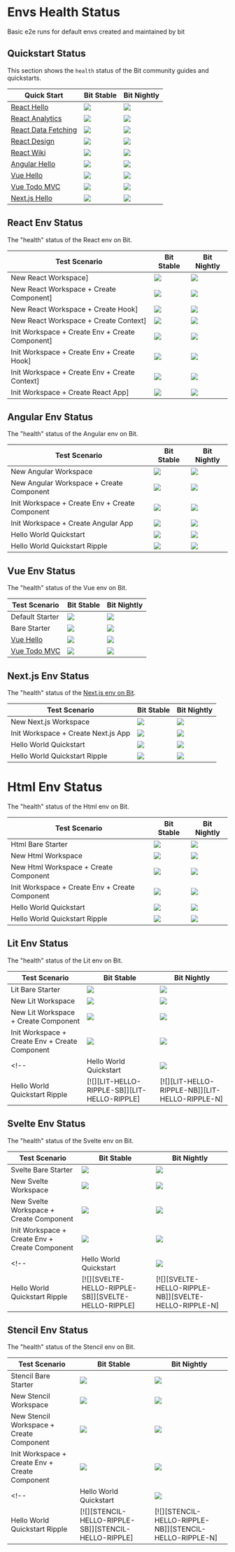 <!-- React -->
[REACT-QUICKSTART]: https://bit.dev/docs/quick-start/hello-world
[REACT-QUICKSTART-S]: https://github.com/teambit/envs-health-status/actions/workflows/react-quickstart-stable.yml
[REACT-QUICKSTART-SB]: https://github.com/teambit/envs-health-status/actions/workflows/react-quickstart-stable.yml/badge.svg
[REACT-QUICKSTART-N]: https://github.com/teambit/envs-health-status/actions/workflows/react-quickstart-nightly.yml
[REACT-QUICKSTART-NB]: https://github.com/teambit/envs-health-status/actions/workflows/react-quickstart-nightly.yml/badge.svg

[REACT-QUICKSTART-ANALYTICS]: https://bit.dev/docs/quick-start/analytics
[REACT-QUICKSTART-ANALYTICS-S]: https://github.com/teambit/envs-health-status/actions/workflows/react-quickstart-analytics-stable.yml
[REACT-QUICKSTART-ANALYTICS-SB]: https://github.com/teambit/envs-health-status/actions/workflows/react-quickstart-analytics-stable.yml/badge.svg
[REACT-QUICKSTART-ANALYTICS-N]: https://github.com/teambit/envs-health-status/actions/workflows/react-quickstart-analytics-nightly.yml
[REACT-QUICKSTART-ANALYTICS-NB]: https://github.com/teambit/envs-health-status/actions/workflows/react-quickstart-analytics-nightly.yml/badge.svg

[REACT-QUICKSTART-DATA-FETCHING]: https://bit.dev/docs/quick-start/wiki
[REACT-QUICKSTART-DATA-FETCHING-S]: https://github.com/teambit/envs-health-status/actions/workflows/react-quickstart-data-fetching-stable.yml
[REACT-QUICKSTART-DATA-FETCHING-SB]: https://github.com/teambit/envs-health-status/actions/workflows/react-quickstart-data-fetching-stable.yml/badge.svg
[REACT-QUICKSTART-DATA-FETCHING-N]: https://github.com/teambit/envs-health-status/actions/workflows/react-quickstart-data-fetching-nightly.yml
[REACT-QUICKSTART-DATA-FETCHING-NB]: https://github.com/teambit/envs-health-status/actions/workflows/react-quickstart-data-fetching-nightly.yml/badge.svg

[REACT-QUICKSTART-DESIGN]: https://bit.dev/docs/quick-start/design
[REACT-QUICKSTART-DESIGN-S]: https://github.com/teambit/envs-health-status/actions/workflows/react-quickstart-design-stable.yml
[REACT-QUICKSTART-DESIGN-SB]: https://github.com/teambit/envs-health-status/actions/workflows/react-quickstart-design-stable.yml/badge.svg
[REACT-QUICKSTART-DESIGN-N]: https://github.com/teambit/envs-health-status/actions/workflows/react-quickstart-design-nightly.yml
[REACT-QUICKSTART-DESIGN-NB]: https://github.com/teambit/envs-health-status/actions/workflows/react-quickstart-design-nightly.yml/badge.svg

[REACT-QUICKSTART-WIKI]: https://bit.dev/docs/quick-start/wiki
[REACT-QUICKSTART-WIKI-S]: https://github.com/teambit/envs-health-status/actions/workflows/react-quickstart-wiki-stable.yml
[REACT-QUICKSTART-WIKI-SB]: https://github.com/teambit/envs-health-status/actions/workflows/react-quickstart-wiki-stable.yml/badge.svg
[REACT-QUICKSTART-WIKI-N]: https://github.com/teambit/envs-health-status/actions/workflows/react-quickstart-wiki-nightly.yml
[REACT-QUICKSTART-WIKI-NB]: https://github.com/teambit/envs-health-status/actions/workflows/react-quickstart-wiki-nightly.yml/badge.svg

[REACT-CREATE-APP-S]: https://github.com/teambit/envs-health-status/actions/workflows/react-create-app-stable.yml
[REACT-CREATE-APP-SB]: https://github.com/teambit/envs-health-status/actions/workflows/react-create-app-stable.yml/badge.svg
[REACT-CREATE-APP-N]: https://github.com/teambit/envs-health-status/actions/workflows/react-create-app-nightly.yml
[REACT-CREATE-APP-NB]: https://github.com/teambit/envs-health-status/actions/workflows/react-create-app-nightly.yml/badge.svg

[REACT-CREATE-COMPONENT-S]: https://github.com/teambit/envs-health-status/actions/workflows/react-create-component-stable.yml
[REACT-CREATE-COMPONENT-SB]: https://github.com/teambit/envs-health-status/actions/workflows/react-create-component-stable.yml/badge.svg
[REACT-CREATE-COMPONENT-N]: https://github.com/teambit/envs-health-status/actions/workflows/react-create-component-nightly.yml
[REACT-CREATE-COMPONENT-NB]: https://github.com/teambit/envs-health-status/actions/workflows/react-create-component-nightly.yml/badge.svg

[REACT-CREATE-CONTEXT-S]: https://github.com/teambit/envs-health-status/actions/workflows/react-create-context-stable.yml
[REACT-CREATE-CONTEXT-SB]: https://github.com/teambit/envs-health-status/actions/workflows/react-create-context-stable.yml/badge.svg
[REACT-CREATE-CONTEXT-N]: https://github.com/teambit/envs-health-status/actions/workflows/react-create-context-nightly.yml
[REACT-CREATE-CONTEXT-NB]: https://github.com/teambit/envs-health-status/actions/workflows/react-create-context-nightly.yml/badge.svg

[REACT-CREATE-ENV-COMPONENT-S]: https://github.com/teambit/envs-health-status/actions/workflows/react-create-env-component-stable.yml
[REACT-CREATE-ENV-COMPONENT-SB]: https://github.com/teambit/envs-health-status/actions/workflows/react-create-env-component-stable.yml/badge.svg
[REACT-CREATE-ENV-COMPONENT-N]: https://github.com/teambit/envs-health-status/actions/workflows/react-create-env-component-nightly.yml
[REACT-CREATE-ENV-COMPONENT-NB]: https://github.com/teambit/envs-health-status/actions/workflows/react-create-env-component-nightly.yml/badge.svg

[REACT-CREATE-ENV-CONTEXT-S]: https://github.com/teambit/envs-health-status/actions/workflows/react-create-env-context-stable.yml
[REACT-CREATE-ENV-CONTEXT-SB]: https://github.com/teambit/envs-health-status/actions/workflows/react-create-env-context-stable.yml/badge.svg
[REACT-CREATE-ENV-CONTEXT-N]: https://github.com/teambit/envs-health-status/actions/workflows/react-create-env-context-nightly.yml
[REACT-CREATE-ENV-CONTEXT-NB]: https://github.com/teambit/envs-health-status/actions/workflows/react-create-env-context-nightly.yml/badge.svg

[REACT-CREATE-ENV-HOOK-S]: https://github.com/teambit/envs-health-status/actions/workflows/react-create-env-hook-stable.yml
[REACT-CREATE-ENV-HOOK-SB]: https://github.com/teambit/envs-health-status/actions/workflows/react-create-env-hook-stable.yml/badge.svg
[REACT-CREATE-ENV-HOOK-N]: https://github.com/teambit/envs-health-status/actions/workflows/react-create-env-hook-nightly.yml
[REACT-CREATE-ENV-HOOK-NB]: https://github.com/teambit/envs-health-status/actions/workflows/react-create-env-hook-nightly.yml/badge.svg

[REACT-CREATE-HOOK-S]: https://github.com/teambit/envs-health-status/actions/workflows/react-create-hook-stable.yml
[REACT-CREATE-HOOK-SB]: https://github.com/teambit/envs-health-status/actions/workflows/react-create-hook-stable.yml/badge.svg
[REACT-CREATE-HOOK-N]: https://github.com/teambit/envs-health-status/actions/workflows/react-create-hook-nightly.yml
[REACT-CREATE-HOOK-NB]: https://github.com/teambit/envs-health-status/actions/workflows/react-create-hook-nightly.yml/badge.svg

[REACT-CREATE-WORKSPACE-S]: https://github.com/teambit/envs-health-status/actions/workflows/react-create-workspace-stable.yml
[REACT-CREATE-WORKSPACE-SB]: https://github.com/teambit/envs-health-status/actions/workflows/react-create-workspace-stable.yml/badge.svg
[REACT-CREATE-WORKSPACE-N]: https://github.com/teambit/envs-health-status/actions/workflows/react-create-workspace-nightly.yml
[REACT-CREATE-WORKSPACE-NB]: https://github.com/teambit/envs-health-status/actions/workflows/react-create-workspace-nightly.yml/badge.svg


<!-- Angular -->
[ANGULAR-QUICKSTART]: https://bit.dev/docs/quick-start/hello-world-angular
[ANGULAR-QUICKSTART-S]: https://github.com/teambit/envs-health-status/actions/workflows/angular-quickstart-stable.yml
[ANGULAR-QUICKSTART-SB]: https://github.com/teambit/envs-health-status/actions/workflows/angular-quickstart-stable.yml/badge.svg
[ANGULAR-QUICKSTART-N]: https://github.com/teambit/envs-health-status/actions/workflows/angular-quickstart-nightly.yml
[ANGULAR-QUICKSTART-NB]: https://github.com/teambit/envs-health-status/actions/workflows/angular-quickstart-nightly.yml/badge.svg

[ANGULAR-CREATE-WORKSPACE-S]: https://github.com/teambit/envs-health-status/actions/workflows/angular-create-workspace-stable.yml
[ANGULAR-CREATE-WORKSPACE-SB]: https://github.com/teambit/envs-health-status/actions/workflows/angular-create-workspace-stable.yml/badge.svg
[ANGULAR-CREATE-WORKSPACE-N]: https://github.com/teambit/envs-health-status/actions/workflows/angular-create-workspace-nightly.yml
[ANGULAR-CREATE-WORKSPACE-NB]: https://github.com/teambit/envs-health-status/actions/workflows/angular-create-workspace-nightly.yml/badge.svg

[ANGULAR-CREATE-COMPONENT-S]: https://github.com/teambit/envs-health-status/actions/workflows/angular-create-component-stable.yml
[ANGULAR-CREATE-COMPONENT-SB]: https://github.com/teambit/envs-health-status/actions/workflows/angular-create-component-stable.yml/badge.svg
[ANGULAR-CREATE-COMPONENT-N]: https://github.com/teambit/envs-health-status/actions/workflows/angular-create-component-nightly.yml
[ANGULAR-CREATE-COMPONENT-NB]: https://github.com/teambit/envs-health-status/actions/workflows/angular-create-component-nightly.yml/badge.svg

[ANGULAR-CREATE-ENV-COMPONENT-S]: https://github.com/teambit/envs-health-status/actions/workflows/angular-create-env-component-stable.yml
[ANGULAR-CREATE-ENV-COMPONENT-SB]: https://github.com/teambit/envs-health-status/actions/workflows/angular-create-env-component-stable.yml/badge.svg
[ANGULAR-CREATE-ENV-COMPONENT-N]: https://github.com/teambit/envs-health-status/actions/workflows/angular-create-env-component-nightly.yml
[ANGULAR-CREATE-ENV-COMPONENT-NB]: https://github.com/teambit/envs-health-status/actions/workflows/angular-create-env-component-nightly.yml/badge.svg

[ANGULAR-CREATE-APP-S]: https://github.com/teambit/envs-health-status/actions/workflows/angular-create-app-stable.yml
[ANGULAR-CREATE-APP-SB]: https://github.com/teambit/envs-health-status/actions/workflows/angular-create-app-stable.yml/badge.svg
[ANGULAR-CREATE-APP-N]: https://github.com/teambit/envs-health-status/actions/workflows/angular-create-app-nightly.yml
[ANGULAR-CREATE-APP-NB]: https://github.com/teambit/envs-health-status/actions/workflows/angular-create-app-nightly.yml/badge.svg

[ANGULAR-QUICKSTART-RIPPLE-S]: https://github.com/teambit/envs-health-status/actions/workflows/angular-quickstart-ripple-stable.yml
[ANGULAR-QUICKSTART-RIPPLE-SB]: https://github.com/teambit/envs-health-status/actions/workflows/angular-quickstart-ripple-stable.yml/badge.svg
[ANGULAR-QUICKSTART-RIPPLE-N]: https://github.com/teambit/envs-health-status/actions/workflows/angular-quickstart-ripple-nightly.yml
[ANGULAR-QUICKSTART-RIPPLE-NB]: https://github.com/teambit/envs-health-status/actions/workflows/angular-quickstart-ripple-nightly.yml/badge.svg


<!-- Vue -->
[VUE-QUICKSTART]: https://bit.dev/docs/quick-start/hello-world-vue
[VUE-QUICKSTART-S]: https://github.com/teambit/envs-health-status/actions/workflows/vue-quickstart-stable.yml
[VUE-QUICKSTART-SB]: https://github.com/teambit/envs-health-status/actions/workflows/vue-quickstart-stable.yml/badge.svg
[VUE-QUICKSTART-N]: https://github.com/teambit/envs-health-status/actions/workflows/vue-quickstart-nightly.yml
[VUE-QUICKSTART-NB]: https://github.com/teambit/envs-health-status/actions/workflows/vue-quickstart-nightly.yml/badge.svg

[VUE-QUICKSTART-TODO-MVC]: https://bit.dev/docs/quick-start/todomvc
[VUE-QUICKSTART-TODO-MVC-S]: https://github.com/teambit/envs-health-status/actions/workflows/vue-quickstart-todo-mvc-stable.yml
[VUE-QUICKSTART-TODO-MVC-SB]: https://github.com/teambit/envs-health-status/actions/workflows/vue-quickstart-todo-mvc-stable.yml/badge.svg
[VUE-QUICKSTART-TODO-MVC-N]: https://github.com/teambit/envs-health-status/actions/workflows/vue-quickstart-todo-mvc-nightly.yml
[VUE-QUICKSTART-TODO-MVC-NB]: https://github.com/teambit/envs-health-status/actions/workflows/vue-quickstart-todo-mvc-nightly.yml/badge.svg

[VUE-DEFAULT-STARTER-S]: https://github.com/teambit/envs-health-status/actions/workflows/vue-default-starter-stable.yml
[VUE-DEFAULT-STARTER-SB]: https://github.com/teambit/envs-health-status/actions/workflows/vue-default-starter-stable.yml/badge.svg
[VUE-DEFAULT-STARTER-N]: https://github.com/teambit/envs-health-status/actions/workflows/vue-default-starter-nightly.yml
[VUE-DEFAULT-STARTER-NB]: https://github.com/teambit/envs-health-status/actions/workflows/vue-default-starter-nightly.yml/badge.svg

[VUE-BARE-STARTER-S]: https://github.com/teambit/envs-health-status/actions/workflows/vue-bare-starter-stable.yml
[VUE-BARE-STARTER-SB]: https://github.com/teambit/envs-health-status/actions/workflows/vue-bare-starter-stable.yml/badge.svg
[VUE-BARE-STARTER-N]: https://github.com/teambit/envs-health-status/actions/workflows/vue-bare-starter-nightly.yml
[VUE-BARE-STARTER-NB]: https://github.com/teambit/envs-health-status/actions/workflows/vue-bare-starter-nightly.yml/badge.svg


<!-- HTML -->
[HTML-BARE-STARTER]: https://github.com/teambit/envs-health-status/actions/workflows/html-bare-starter-stable.yml
[HTML-BARE-STARTER-SB]: https://github.com/teambit/envs-health-status/actions/workflows/html-bare-starter-stable.yml/badge.svg
[HTML-BARE-STARTER-N]: https://github.com/teambit/envs-health-status/actions/workflows/html-bare-starter-nightly.yml
[HTML-BARE-STARTER-NB]: https://github.com/teambit/envs-health-status/actions/workflows/html-bare-starter-nightly.yml/badge.svg

[HTML-NEW-WORKSPACE]: https://github.com/teambit/envs-health-status/actions/workflows/html-create-workspace-stable.yml
[HTML-NEW-WORKSPACE-SB]: https://github.com/teambit/envs-health-status/actions/workflows/html-create-workspace-stable.yml/badge.svg
[HTML-NEW-WORKSPACE-N]: https://github.com/teambit/envs-health-status/actions/workflows/html-create-workspace-nightly.yml
[HTML-NEW-WORKSPACE-NB]: https://github.com/teambit/envs-health-status/actions/workflows/html-create-workspace-nightly.yml/badge.svg

[HTML-NEW-COMPONENT]: https://github.com/teambit/envs-health-status/actions/workflows/html-create-component-stable.yml
[HTML-NEW-COMPONENT-SB]: https://github.com/teambit/envs-health-status/actions/workflows/html-create-component-stable.yml/badge.svg
[HTML-NEW-COMPONENT-N]: https://github.com/teambit/envs-health-status/actions/workflows/html-create-component-nightly.yml
[HTML-NEW-COMPONENT-NB]: https://github.com/teambit/envs-health-status/actions/workflows/html-create-component-nightly.yml/badge.svg

[HTML-CREATE-ENV-COMP]: https://github.com/teambit/envs-health-status/actions/workflows/html-create-env-component-stable.yml
[HTML-CREATE-ENV-COMP-SB]: https://github.com/teambit/envs-health-status/actions/workflows/html-create-env-component-stable.yml/badge.svg
[HTML-CREATE-ENV-COMP-N]: https://github.com/teambit/envs-health-status/actions/workflows/html-create-env-component-nightly.yml
[HTML-CREATE-ENV-COMP-NB]: https://github.com/teambit/envs-health-status/actions/workflows/html-create-env-component-nightly.yml/badge.svg

[HTML-HELLO]: https://github.com/teambit/envs-health-status/actions/workflows/html-hello-world-quickstart-stable.yml
[HTML-HELLO-SB]: https://github.com/teambit/envs-health-status/actions/workflows/html-hello-world-quickstart-stable.yml/badge.svg
[HTML-HELLO-N]: https://github.com/teambit/envs-health-status/actions/workflows/html-hello-world-quickstart-nightly.yml
[HTML-HELLO-NB]: https://github.com/teambit/envs-health-status/actions/workflows/html-hello-world-quickstart-nightly.yml/badge.svg

[HTML-HELLO-RIPPLE]: https://github.com/teambit/envs-health-status/actions/workflows/html-hello-world-quickstart-ripple-stable.yml
[HTML-HELLO-RIPPLE-SB]: https://github.com/teambit/envs-health-status/actions/workflows/html-hello-world-quickstart-ripple-stable.yml/badge.svg
[HTML-HELLO-RIPPLE-N]: https://github.com/teambit/envs-health-status/actions/workflows/html-hello-world-quickstart-ripple-nightly.yml
[HTML-HELLO-RIPPLE-NB]: https://github.com/teambit/envs-health-status/actions/workflows/html-hello-world-quickstart-ripple-nightly.yml/badge.svg


<!-- Lit -->
[LIT-BARE-STARTER]: https://github.com/teambit/envs-health-status/actions/workflows/lit-bare-starter-stable.yml
[LIT-BARE-STARTER-SB]: https://github.com/teambit/envs-health-status/actions/workflows/lit-bare-starter-stable.yml/badge.svg
[LIT-BARE-STARTER-N]: https://github.com/teambit/envs-health-status/actions/workflows/lit-bare-starter-nightly.yml
[LIT-BARE-STARTER-NB]: https://github.com/teambit/envs-health-status/actions/workflows/lit-bare-starter-nightly.yml/badge.svg

[LIT-NEW-WORKSPACE]: https://github.com/teambit/envs-health-status/actions/workflows/lit-create-workspace-stable.yml
[LIT-NEW-WORKSPACE-SB]: https://github.com/teambit/envs-health-status/actions/workflows/lit-create-workspace-stable.yml/badge.svg
[LIT-NEW-WORKSPACE-N]: https://github.com/teambit/envs-health-status/actions/workflows/lit-create-workspace-nightly.yml
[LIT-NEW-WORKSPACE-NB]: https://github.com/teambit/envs-health-status/actions/workflows/lit-create-workspace-nightly.yml/badge.svg

[LIT-NEW-COMPONENT]: https://github.com/teambit/envs-health-status/actions/workflows/lit-create-component-stable.yml
[LIT-NEW-COMPONENT-SB]: https://github.com/teambit/envs-health-status/actions/workflows/lit-create-component-stable.yml/badge.svg
[LIT-NEW-COMPONENT-N]: https://github.com/teambit/envs-health-status/actions/workflows/lit-create-component-nightly.yml
[LIT-NEW-COMPONENT-NB]: https://github.com/teambit/envs-health-status/actions/workflows/lit-create-component-nightly.yml/badge.svg

[LIT-CREATE-ENV-COMP]: https://github.com/teambit/envs-health-status/actions/workflows/lit-create-env-component-stable.yml
[LIT-CREATE-ENV-COMP-SB]: https://github.com/teambit/envs-health-status/actions/workflows/lit-create-env-component-stable.yml/badge.svg
[LIT-CREATE-ENV-COMP-N]: https://github.com/teambit/envs-health-status/actions/workflows/lit-create-env-component-nightly.yml
[LIT-CREATE-ENV-COMP-NB]: https://github.com/teambit/envs-health-status/actions/workflows/lit-create-env-component-nightly.yml/badge.svg

[LIT-HELLO]: https://github.com/teambit/envs-health-status/actions/workflows/lit-hello-world-quickstart-stable.yml
[LIT-HELLO-SB]: https://github.com/teambit/envs-health-status/actions/workflows/lit-hello-world-quickstart-stable.yml/badge.svg
[LIT-HELLO-N]: https://github.com/teambit/envs-health-status/actions/workflows/lit-hello-world-quickstart-nightly.yml
[LIT-HELLO-NB]: https://github.com/teambit/envs-health-status/actions/workflows/lit-hello-world-quickstart-nightly.yml/badge.svg
<!-- 
[LIT-HELLO-RIPPLE]: https://github.com/teambit/envs-health-status/actions/workflows/lit-hello-world-quickstart-ripple-stable.yml
[LIT-HELLO-RIPPLE-SB]: https://github.com/teambit/envs-health-status/actions/workflows/lit-hello-world-quickstart-ripple-stable.yml/badge.svg
[LIT-HELLO-RIPPLE-N]: https://github.com/teambit/envs-health-status/actions/workflows/lit-hello-world-quickstart-ripple-nightly.yml
[LIT-HELLO-RIPPLE-NB]: https://github.com/teambit/envs-health-status/actions/workflows/lit-hello-world-quickstart-ripple-nightly.yml/badge.svg -->

<!-- Next.js -->
[NEXTJS-QUICKSTART]: https://bit.dev/docs/quick-start/hello-world-nextjs
[NEXTJS-QUICKSTART-S]: https://github.com/teambit/envs-health-status/actions/workflows/nextjs-quickstart-stable.yml
[NEXTJS-QUICKSTART-SB]: https://github.com/teambit/envs-health-status/actions/workflows/nextjs-quickstart-stable.yml/badge.svg
[NEXTJS-QUICKSTART-N]: https://github.com/teambit/envs-health-status/actions/workflows/nextjs-quickstart-nightly.yml
[NEXTJS-QUICKSTART-NB]: https://github.com/teambit/envs-health-status/actions/workflows/nextjs-quickstart-nightly.yml/badge.svg
[NEXTJS-QUICKSTART-RIPPLE-S]: https://github.com/teambit/envs-health-status/actions/workflows/nextjs-quickstart-ripple-stable.yml
[NEXTJS-QUICKSTART-RIPPLE-SB]: https://github.com/teambit/envs-health-status/actions/workflows/nextjs-quickstart-ripple-stable.yml/badge.svg
[NEXTJS-QUICKSTART-RIPPLE-N]: https://github.com/teambit/envs-health-status/actions/workflows/nextjs-quickstart-ripple-nightly.yml
[NEXTJS-QUICKSTART-RIPPLE-NB]: https://github.com/teambit/envs-health-status/actions/workflows/nextjs-quickstart-ripple-nightly.yml/badge.svg

[NEXTJS-CREATE-WORKSPACE-S]: https://github.com/teambit/envs-health-status/actions/workflows/nextjs-create-workspace-stable.yml
[NEXTJS-CREATE-WORKSPACE-SB]: https://github.com/teambit/envs-health-status/actions/workflows/nextjs-create-workspace-stable.yml/badge.svg
[NEXTJS-CREATE-WORKSPACE-N]: https://github.com/teambit/envs-health-status/actions/workflows/nextjs-create-workspace-nightly.yml
[NEXTJS-CREATE-WORKSPACE-NB]: https://github.com/teambit/envs-health-status/actions/workflows/nextjs-create-workspace-nightly.yml/badge.svg

[NEXTJS-CREATE-APP-S]: https://github.com/teambit/envs-health-status/actions/workflows/nextjs-create-app-stable.yml
[NEXTJS-CREATE-APP-SB]: https://github.com/teambit/envs-health-status/actions/workflows/nextjs-create-app-stable.yml/badge.svg
[NEXTJS-CREATE-APP-N]: https://github.com/teambit/envs-health-status/actions/workflows/nextjs-create-app-nightly.yml
[NEXTJS-CREATE-APP-NB]: https://github.com/teambit/envs-health-status/actions/workflows/nextjs-create-app-nightly.yml/badge.svg

<!-- Svelte -->
[SVELTE-BARE-STARTER]: https://github.com/teambit/envs-health-status/actions/workflows/svelte-bare-starter-stable.yml
[SVELTE-BARE-STARTER-SB]: https://github.com/teambit/envs-health-status/actions/workflows/svelte-bare-starter-stable.yml/badge.svg
[SVELTE-BARE-STARTER-N]: https://github.com/teambit/envs-health-status/actions/workflows/svelte-bare-starter-nightly.yml
[SVELTE-BARE-STARTER-NB]: https://github.com/teambit/envs-health-status/actions/workflows/svelte-bare-starter-nightly.yml/badge.svg

[SVELTE-NEW-WORKSPACE]: https://github.com/teambit/envs-health-status/actions/workflows/svelte-create-workspace-stable.yml
[SVELTE-NEW-WORKSPACE-SB]: https://github.com/teambit/envs-health-status/actions/workflows/svelte-create-workspace-stable.yml/badge.svg
[SVELTE-NEW-WORKSPACE-N]: https://github.com/teambit/envs-health-status/actions/workflows/svelte-create-workspace-nightly.yml
[SVELTE-NEW-WORKSPACE-NB]: https://github.com/teambit/envs-health-status/actions/workflows/svelte-create-workspace-nightly.yml/badge.svg

[SVELTE-NEW-COMPONENT]: https://github.com/teambit/envs-health-status/actions/workflows/svelte-create-component-stable.yml
[SVELTE-NEW-COMPONENT-SB]: https://github.com/teambit/envs-health-status/actions/workflows/svelte-create-component-stable.yml/badge.svg
[SVELTE-NEW-COMPONENT-N]: https://github.com/teambit/envs-health-status/actions/workflows/svelte-create-component-nightly.yml
[SVELTE-NEW-COMPONENT-NB]: https://github.com/teambit/envs-health-status/actions/workflows/svelte-create-component-nightly.yml/badge.svg

[SVELTE-CREATE-ENV-COMP]: https://github.com/teambit/envs-health-status/actions/workflows/svelte-create-env-component-stable.yml
[SVELTE-CREATE-ENV-COMP-SB]: https://github.com/teambit/envs-health-status/actions/workflows/svelte-create-env-component-stable.yml/badge.svg
[SVELTE-CREATE-ENV-COMP-N]: https://github.com/teambit/envs-health-status/actions/workflows/svelte-create-env-component-nightly.yml
[SVELTE-CREATE-ENV-COMP-NB]: https://github.com/teambit/envs-health-status/actions/workflows/svelte-create-env-component-nightly.yml/badge.svg

[SVELTE-HELLO]: https://github.com/teambit/envs-health-status/actions/workflows/svelte-hello-world-quickstart-stable.yml
[SVELTE-HELLO-SB]: https://github.com/teambit/envs-health-status/actions/workflows/svelte-hello-world-quickstart-stable.yml/badge.svg
[SVELTE-HELLO-N]: https://github.com/teambit/envs-health-status/actions/workflows/svelte-hello-world-quickstart-nightly.yml
[SVELTE-HELLO-NB]: https://github.com/teambit/envs-health-status/actions/workflows/svelte-hello-world-quickstart-nightly.yml/badge.svg

<!-- Stencil -->
[STENCIL-BARE-STARTER]: https://github.com/teambit/envs-health-status/actions/workflows/stencil-bare-starter-stable.yml
[STENCIL-BARE-STARTER-SB]: https://github.com/teambit/envs-health-status/actions/workflows/stencil-bare-starter-stable.yml/badge.svg
[STENCIL-BARE-STARTER-N]: https://github.com/teambit/envs-health-status/actions/workflows/stencil-bare-starter-nightly.yml
[STENCIL-BARE-STARTER-NB]: https://github.com/teambit/envs-health-status/actions/workflows/stencil-bare-starter-nightly.yml/badge.svg

[STENCIL-NEW-WORKSPACE]: https://github.com/teambit/envs-health-status/actions/workflows/stencil-create-workspace-stable.yml
[STENCIL-NEW-WORKSPACE-SB]: https://github.com/teambit/envs-health-status/actions/workflows/stencil-create-workspace-stable.yml/badge.svg
[STENCIL-NEW-WORKSPACE-N]: https://github.com/teambit/envs-health-status/actions/workflows/stencil-create-workspace-nightly.yml
[STENCIL-NEW-WORKSPACE-NB]: https://github.com/teambit/envs-health-status/actions/workflows/stencil-create-workspace-nightly.yml/badge.svg

[STENCIL-NEW-COMPONENT]: https://github.com/teambit/envs-health-status/actions/workflows/stencil-create-component-stable.yml
[STENCIL-NEW-COMPONENT-SB]: https://github.com/teambit/envs-health-status/actions/workflows/stencil-create-component-stable.yml/badge.svg
[STENCIL-NEW-COMPONENT-N]: https://github.com/teambit/envs-health-status/actions/workflows/stencil-create-component-nightly.yml
[STENCIL-NEW-COMPONENT-NB]: https://github.com/teambit/envs-health-status/actions/workflows/stencil-create-component-nightly.yml/badge.svg

[STENCIL-CREATE-ENV-COMP]: https://github.com/teambit/envs-health-status/actions/workflows/stencil-create-env-component-stable.yml
[STENCIL-CREATE-ENV-COMP-SB]: https://github.com/teambit/envs-health-status/actions/workflows/stencil-create-env-component-stable.yml/badge.svg
[STENCIL-CREATE-ENV-COMP-N]: https://github.com/teambit/envs-health-status/actions/workflows/stencil-create-env-component-nightly.yml
[STENCIL-CREATE-ENV-COMP-NB]: https://github.com/teambit/envs-health-status/actions/workflows/stencil-create-env-component-nightly.yml/badge.svg

[STENCIL-HELLO]: https://github.com/teambit/envs-health-status/actions/workflows/stencil-hello-world-quickstart-stable.yml
[STENCIL-HELLO-SB]: https://github.com/teambit/envs-health-status/actions/workflows/stencil-hello-world-quickstart-stable.yml/badge.svg
[STENCIL-HELLO-N]: https://github.com/teambit/envs-health-status/actions/workflows/stencil-hello-world-quickstart-nightly.yml
[STENCIL-HELLO-NB]: https://github.com/teambit/envs-health-status/actions/workflows/stencil-hello-world-quickstart-nightly.yml/badge.svg

# Envs Health Status
Basic e2e runs for default envs created and maintained by bit

## Quickstart Status
This section shows the `health` status of the Bit community guides and quickstarts.

|Quick Start|Bit Stable|Bit Nightly|
|--------------|---------|---------| 
|[React Hello][REACT-QUICKSTART] | [![][REACT-QUICKSTART-SB]][REACT-QUICKSTART-S] | [![][REACT-QUICKSTART-NB]][REACT-QUICKSTART-N] |
|[React Analytics][REACT-QUICKSTART-ANALYTICS] | [![][REACT-QUICKSTART-ANALYTICS-SB]][REACT-QUICKSTART-ANALYTICS-S] | [![][REACT-QUICKSTART-ANALYTICS-NB]][REACT-QUICKSTART-ANALYTICS-N] |
|[React Data Fetching][REACT-QUICKSTART-DATA-FETCHING] | [![][REACT-QUICKSTART-DATA-FETCHING-SB]][REACT-QUICKSTART-DATA-FETCHING-S] | [![][REACT-QUICKSTART-DATA-FETCHING-NB]][REACT-QUICKSTART-DATA-FETCHING-N] |
|[React Design][REACT-QUICKSTART-DESIGN] | [![][REACT-QUICKSTART-DESIGN-SB]][REACT-QUICKSTART-DESIGN-S] | [![][REACT-QUICKSTART-ANALYTICS-NB]][REACT-QUICKSTART-DESIGN-N] |
|[React Wiki][REACT-QUICKSTART-WIKI] | [![][REACT-QUICKSTART-WIKI-SB]][REACT-QUICKSTART-WIKI-S] | [![][REACT-QUICKSTART-WIKI-NB]][REACT-QUICKSTART-WIKI-N] |
|[Angular Hello][ANGULAR-QUICKSTART] | [![][ANGULAR-QUICKSTART-SB]][ANGULAR-QUICKSTART-S] | [![][ANGULAR-QUICKSTART-NB]][ANGULAR-QUICKSTART-N] |
|[Vue Hello][VUE-QUICKSTART] | [![][VUE-QUICKSTART-SB]][VUE-QUICKSTART-S] | [![][VUE-QUICKSTART-NB]][VUE-QUICKSTART-N] |
|[Vue Todo MVC][VUE-QUICKSTART-TODO-MVC] | [![][VUE-QUICKSTART-TODO-MVC-SB]][VUE-QUICKSTART-TODO-MVC-S] | [![][VUE-QUICKSTART-TODO-MVC-NB]][VUE-QUICKSTART-TODO-MVC-N] |
|[Next.js Hello][NEXTJS-QUICKSTART] | [![][NEXTJS-QUICKSTART-SB]][NEXTJS-QUICKSTART-S] | [![][NEXTJS-QUICKSTART-NB]][NEXTJS-QUICKSTART-N] |

## React Env Status
The "health" status of the React env on Bit.

|Test Scenario|Bit Stable|Bit Nightly|
|--------------|---------|-----------| 
|New React Workspace] | [![][REACT-CREATE-WORKSPACE-SB]][REACT-CREATE-WORKSPACE-S] | [![][REACT-CREATE-WORKSPACE-NB]][REACT-CREATE-WORKSPACE-N] |
|New React Workspace + Create Component] | [![][REACT-CREATE-COMPONENT-SB]][REACT-CREATE-APP-S] | [![][REACT-CREATE-COMPONENT-NB]][REACT-CREATE-COMPONENT-N] |
|New React Workspace + Create Hook] | [![][REACT-CREATE-HOOK-SB]][REACT-CREATE-HOOK-S] | [![][REACT-CREATE-HOOK-NB]][REACT-CREATE-HOOK-N] |
|New React Workspace + Create Context] | [![][REACT-CREATE-CONTEXT-SB]][REACT-CREATE-CONTEXT-S] | [![][REACT-CREATE-CONTEXT-NB]][REACT-CREATE-CONTEXT-N] |
|Init Workspace + Create Env + Create Component] | [![][REACT-CREATE-ENV-COMPONENT-SB]][REACT-CREATE-ENV-COMPONENT-S] | [![][REACT-CREATE-ENV-COMPONENT-NB]][REACT-CREATE-ENV-COMPONENT-N] |
|Init Workspace + Create Env + Create Hook] | [![][REACT-CREATE-ENV-HOOK-SB]][REACT-CREATE-ENV-HOOK-S] | [![][REACT-CREATE-ENV-HOOK-NB]][REACT-CREATE-ENV-HOOK-N] |
|Init Workspace + Create Env + Create Context] | [![][REACT-CREATE-ENV-CONTEXT-SB]][REACT-CREATE-ENV-CONTEXT-S] | [![][REACT-CREATE-APP-NB]][REACT-CREATE-ENV-CONTEXT-N] |
|Init Workspace + Create React App] | [![][REACT-CREATE-APP-SB]][REACT-CREATE-APP-S] | [![][REACT-CREATE-APP-NB]][REACT-CREATE-APP-N] |

## Angular Env Status
The "health" status of the Angular env on Bit.

|Test Scenario|Bit Stable|Bit Nightly|
|--------------|---------|-----------|
|New Angular Workspace| [![][ANGULAR-CREATE-WORKSPACE-SB]][ANGULAR-CREATE-WORKSPACE-S] | [![][ANGULAR-CREATE-WORKSPACE-NB]][ANGULAR-CREATE-WORKSPACE-N] |
|New Angular Workspace + Create Component| [![][ANGULAR-CREATE-COMPONENT-SB]][ANGULAR-CREATE-COMPONENT-S] | [![][ANGULAR-CREATE-COMPONENT-NB]][ANGULAR-CREATE-COMPONENT-N] |
|Init Workspace + Create Env + Create Component| [![][ANGULAR-CREATE-ENV-COMPONENT-SB]][ANGULAR-CREATE-ENV-COMPONENT-S] | [![][ANGULAR-CREATE-ENV-COMPONENT-NB]][ANGULAR-CREATE-ENV-COMPONENT-N] |
|Init Workspace + Create Angular App| [![][ANGULAR-CREATE-APP-SB]][ANGULAR-CREATE-APP-S] | [![][ANGULAR-CREATE-APP-NB]][ANGULAR-CREATE-APP-N] |
|Hello World Quickstart| [![][ANGULAR-CREATE-WORKSPACE-SB]][ANGULAR-QUICKSTART-S] | [![][ANGULAR-CREATE-WORKSPACE-NB]][ANGULAR-QUICKSTART-N] |
|Hello World Quickstart Ripple | [![][ANGULAR-QUICKSTART-RIPPLE-SB]][ANGULAR-QUICKSTART-RIPPLE-S] | [![][ANGULAR-QUICKSTART-RIPPLE-NB]][ANGULAR-QUICKSTART-RIPPLE-N] |
          
## Vue Env Status

The "health" status of the Vue env on Bit.

|Test Scenario| Bit Stable | Bit Nightly |
|--------------|--------|-------|
|Default Starter | [![][VUE-DEFAULT-STARTER-SB]][VUE-DEFAULT-STARTER-S] | [![][VUE-DEFAULT-STARTER-NB]][VUE-DEFAULT-STARTER-N] |
|Bare Starter | [![][VUE-BARE-STARTER-SB]][VUE-BARE-STARTER-S] | [![][VUE-BARE-STARTER-NB]][VUE-BARE-STARTER-N] |
|[Vue Hello][VUE-QUICKSTART] | [![][VUE-QUICKSTART-SB]][VUE-QUICKSTART-S] | [![][VUE-QUICKSTART-NB]][VUE-QUICKSTART-N] |
|[Vue Todo MVC][VUE-QUICKSTART-TODO-MVC] | [![][VUE-QUICKSTART-TODO-MVC-SB]][VUE-QUICKSTART-TODO-MVC-S] | [![][VUE-QUICKSTART-TODO-MVC-NB]][VUE-QUICKSTART-TODO-MVC-N] |

## Next.js Env Status

The "health" status of the [Next.js env on Bit](https://bit.cloud/bitdev/nextjs).

| Test Scenario | Bit Stable | Bit Nightly |
|---------------|------------|-------------|
|New Next.js Workspace | [![][NEXTJS-CREATE-WORKSPACE-SB]][NEXTJS-CREATE-WORKSPACE-S] | [![][NEXTJS-CREATE-WORKSPACE-NB]][NEXTJS-CREATE-WORKSPACE-N] |
|Init Workspace + Create Next.js App | [![][NEXTJS-CREATE-APP-SB]][NEXTJS-CREATE-APP-S] | [![][NEXTJS-CREATE-APP-NB]][NEXTJS-CREATE-APP-N] |
|Hello World Quickstart| [![][NEXTJS-QUICKSTART-SB]][NEXTJS-QUICKSTART-S] | [![][NEXTJS-QUICKSTART-NB]][NEXTJS-QUICKSTART-N] |
|Hello World Quickstart Ripple | [![][NEXTJS-QUICKSTART-RIPPLE-SB]][NEXTJS-QUICKSTART-RIPPLE-S] | [![][NEXTJS-QUICKSTART-RIPPLE-NB]][NEXTJS-QUICKSTART-RIPPLE-N] |

# Html Env Status

The "health" status of the Html env on Bit.

| Test Scenario | Bit Stable | Bit Nightly |
|---------------|------------|-------------|
|Html Bare Starter | [![][HTML-BARE-STARTER-SB]][HTML-BARE-STARTER] | [![][HTML-BARE-STARTER-NB]][HTML-BARE-STARTER-N] |
|New Html Workspace | [![][HTML-NEW-WORKSPACE-SB]][HTML-NEW-WORKSPACE] | [![][HTML-NEW-WORKSPACE-NB]][HTML-NEW-WORKSPACE-N] |
|New Html Workspace + Create Component | [![][HTML-NEW-COMPONENT-SB]][HTML-NEW-COMPONENT] | [![][HTML-NEW-COMPONENT-NB]][HTML-NEW-COMPONENT-N] |
|Init Workspace + Create Env + Create Component | [![][HTML-CREATE-ENV-COMP-SB]][HTML-CREATE-ENV-COMP] | [![][HTML-CREATE-ENV-COMP-NB]][HTML-CREATE-ENV-COMP-N] |
|Hello World Quickstart | [![][HTML-HELLO-SB]][HTML-HELLO] | [![][HTML-HELLO-NB]][HTML-HELLO-N] |
|Hello World Quickstart Ripple | [![][HTML-HELLO-RIPPLE-SB]][HTML-HELLO-RIPPLE] | [![][HTML-HELLO-RIPPLE-NB]][HTML-HELLO-RIPPLE-N] |

## Lit Env Status

The "health" status of the Lit env on Bit.

| Test Scenario | Bit Stable | Bit Nightly |
|---------------|------------|-------------|
|Lit Bare Starter | [![][LIT-BARE-STARTER-SB]][LIT-BARE-STARTER] | [![][LIT-BARE-STARTER-NB]][LIT-BARE-STARTER-N] |
|New Lit Workspace | [![][LIT-NEW-WORKSPACE-SB]][LIT-NEW-WORKSPACE] | [![][LIT-NEW-WORKSPACE-NB]][LIT-NEW-WORKSPACE-N] |
|New Lit Workspace + Create Component | [![][LIT-NEW-COMPONENT-SB]][LIT-NEW-COMPONENT] | [![][LIT-NEW-COMPONENT-NB]][LIT-NEW-COMPONENT-N] |
|Init Workspace + Create Env + Create Component | [![][LIT-CREATE-ENV-COMP-SB]][LIT-CREATE-ENV-COMP] | [![][LIT-CREATE-ENV-COMP-NB]][LIT-CREATE-ENV-COMP-N] |
<!-- |Hello World Quickstart | [![][LIT-HELLO-SB]][LIT-HELLO] | [![][LIT-HELLO-NB]][LIT-HELLO-N] |
|Hello World Quickstart Ripple | [![][LIT-HELLO-RIPPLE-SB]][LIT-HELLO-RIPPLE] | [![][LIT-HELLO-RIPPLE-NB]][LIT-HELLO-RIPPLE-N] | -->

## Svelte Env Status

The "health" status of the Svelte env on Bit.

| Test Scenario | Bit Stable | Bit Nightly |
|---------------|------------|-------------|
|Svelte Bare Starter | [![][SVELTE-BARE-STARTER-SB]][SVELTE-BARE-STARTER] | [![][SVELTE-BARE-STARTER-NB]][SVELTE-BARE-STARTER-N] |
|New Svelte Workspace | [![][SVELTE-NEW-WORKSPACE-SB]][SVELTE-NEW-WORKSPACE] | [![][SVELTE-NEW-WORKSPACE-NB]][SVELTE-NEW-WORKSPACE-N] |
|New Svelte Workspace + Create Component | [![][SVELTE-NEW-COMPONENT-SB]][SVELTE-NEW-COMPONENT] | [![][SVELTE-NEW-COMPONENT-NB]][SVELTE-NEW-COMPONENT-N] |
|Init Workspace + Create Env + Create Component | [![][SVELTE-CREATE-ENV-COMP-SB]][SVELTE-CREATE-ENV-COMP] | [![][SVELTE-CREATE-ENV-COMP-NB]][SVELTE-CREATE-ENV-COMP-N] |
<!-- |Hello World Quickstart | [![][SVELTE-HELLO-SB]][SVELTE-HELLO] | [![][SVELTE-HELLO-NB]][SVELTE-HELLO-N] |
|Hello World Quickstart Ripple | [![][SVELTE-HELLO-RIPPLE-SB]][SVELTE-HELLO-RIPPLE] | [![][SVELTE-HELLO-RIPPLE-NB]][SVELTE-HELLO-RIPPLE-N] | -->

## Stencil Env Status

The "health" status of the Stencil env on Bit.

| Test Scenario | Bit Stable | Bit Nightly |
|---------------|------------|-------------|
|Stencil Bare Starter | [![][STENCIL-BARE-STARTER-SB]][STENCIL-BARE-STARTER] | [![][STENCIL-BARE-STARTER-NB]][STENCIL-BARE-STARTER-N] |
|New Stencil Workspace | [![][STENCIL-NEW-WORKSPACE-SB]][STENCIL-NEW-WORKSPACE] | [![][STENCIL-NEW-WORKSPACE-NB]][STENCIL-NEW-WORKSPACE-N] |
|New Stencil Workspace + Create Component | [![][STENCIL-NEW-COMPONENT-SB]][STENCIL-NEW-COMPONENT] | [![][STENCIL-NEW-COMPONENT-NB]][STENCIL-NEW-COMPONENT-N] |
|Init Workspace + Create Env + Create Component | [![][STENCIL-CREATE-ENV-COMP-SB]][STENCIL-CREATE-ENV-COMP] | [![][STENCIL-CREATE-ENV-COMP-NB]][STENCIL-CREATE-ENV-COMP-N] |
<!-- |Hello World Quickstart | [![][STENCIL-HELLO-SB]][STENCIL-HELLO] | [![][STENCIL-HELLO-NB]][STENCIL-HELLO-N] |
|Hello World Quickstart Ripple | [![][STENCIL-HELLO-RIPPLE-SB]][STENCIL-HELLO-RIPPLE] | [![][STENCIL-HELLO-RIPPLE-NB]][STENCIL-HELLO-RIPPLE-N] | -->